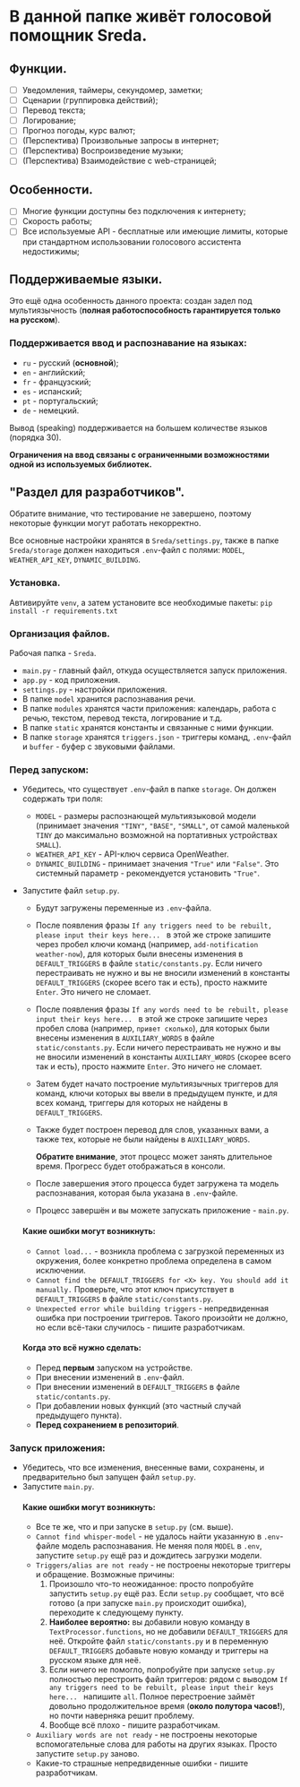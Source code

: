 # В данной папке живёт голосовой помощник Sreda.

## Функции.
- [ ] Уведомления, таймеры, секундомер, заметки;
- [ ] Сценарии (группировка действий);
- [ ] Перевод текста;
- [ ] Логирование;
- [ ] Прогноз погоды, курс валют;
- [ ] (Перспектива) Произвольные запросы в интернет;
- [ ] (Перспектива) Воспроизведение музыки;
- [ ] (Перспектива) Взаимодействие с web-страницей;

## Особенности.
- [ ] Многие функции доступны без подключения к интернету;
- [ ] Скорость работы;
- [ ] Все используемые API - бесплатные или имеющие лимиты, которые при стандартном 
      использовании голосового ассистента недостижимы;

## Поддерживаемые языки.
Это ещё одна особенность данного проекта: создан задел под мультиязычность 
(**полная работоспособность гарантируется только на русском**).

### Поддерживается ввод и распознавание на языках:
  - ``ru`` - русский (**основной**);
  - ``en`` - английский;
  - ``fr`` - французский;
  - ``es`` - испанский;
  - ``pt`` - португальский;
  - ``de`` - немецкий.

Вывод (speaking) поддерживается на большем количестве языков (порядка 30).

**Ограничения на ввод связаны с ограниченными возможностями одной из используемых библиотек.**

## "Раздел для разработчиков".
Обратите внимание, что тестирование не завершено, поэтому некоторые функции могут работать некорректно.

Все основные настройки хранятся в ``Sreda/settings.py``, также в папке ``Sreda/storage`` должен находиться ``.env``-файл 
с полями: ``MODEL``, ``WEATHER_API_KEY``, ``DYNAMIC_BUILDING``.

### Установка.
Автивируйте ``venv``, а затем установите все необходимые пакеты: ``pip install -r requirements.txt``

### Организация файлов.
Рабочая папка - ``Sreda``.

* ``main.py`` - главный файл, откуда осуществляется запуск приложения.
* ``app.py`` - код приложения.
* ``settings.py`` - настройки приложения.
* В папке ``model`` хранится распознавания речи.
* В папке ``modules`` хранятся части приложения: календарь, работа с речью, текстом, перевод текста, логирование и т.д.
* В папке ``static`` хранятся константы и связанные с ними функции.
* В папке ``storage`` хранятся ``triggers.json`` - триггеры команд, ``.env``-файл и ``buffer`` - буфер с звуковыми файлами.

### Перед запуском:
- Убедитесь, что существует ``.env``-файл в папке ``storage``. Он должен содержать три поля:
  * ``MODEL`` - размеры распознающей мультиязыковой модели (принимает значения ``"TINY"``, ``"BASE"``, ``"SMALL"``, 
    от самой маленькой ``TINY`` до максимально возможной на портативных устройствах ``SMALL``). 
  * ``WEATHER_API_KEY`` - API-ключ сервиса OpenWeather.
  * ``DYNAMIC_BUILDING`` - принимает значения ``"True"`` или ``"False"``. 
    Это системный параметр - рекомендуется установить ``"True"``.

- Запустите файл ``setup.py``. 
  * Будут загружены переменные из ``.env``-файла.
  * После появления фразы ``If any triggers need to be rebuilt, please input their keys here... `` в этой же строке 
    запишите через пробел ключи команд (например, ``add-notification weather-now``), для которых были внесены изменения 
    в ``DEFAULT_TRIGGERS`` в файле ``static/constants.py``. Если ничего перестраивать не нужно и вы не вносили изменений 
    в константы ``DEFAULT_TRIGGERS`` (скорее всего так и есть), просто нажмите ``Enter``. Это ничего не сломает.
  * После появления фразы ``If any words need to be rebuilt, please input their keys here... `` в этой же строке 
    запишите через пробел слова (например, ``привет сколько``), для которых были внесены изменения 
    в ``AUXILIARY_WORDS`` в файле ``static/constants.py``. Если ничего перестраивать не нужно и вы не вносили изменений 
    в константы ``AUXILIARY_WORDS`` (скорее всего так и есть), просто нажмите ``Enter``. Это ничего не сломает.
  * Затем будет начато построение мультиязычных триггеров для команд, ключи которых вы ввели в предыдущем пункте, 
    и для всех команд, триггеры для которых не найдены в ``DEFAULT_TRIGGERS``.
  * Также будет построен перевод для слов, указанных вами, а также тех, которые не были найдены в ``AUXILIARY_WORDS``.

    **Обратите внимание**, этот процесс может занять длительное время. 
    Прогресс будет отображаться в консоли.

  * После завершения этого процесса будет загружена та модель распознавания, которая была указана в ``.env``-файле.
  * Процесс завершён и вы можете запускать приложение - ``main.py``.

  #### Какие ошибки могут возникнуть:
    * ``Cannot load...`` - возникла проблема с загрузкой переменных из окружения, более конкретно проблема определена
      в самом исключении.
    * ``Cannot find the DEFAULT_TRIGGERS for <X> key. You should add it manually.``
      Проверьте, что этот ключ присутствует в ``DEFAULT_TRIGGERS`` в файле ``static/constants.py``.
    * ``Unexpected error while building triggers`` - непредвиденная ошибка при построении триггеров. Такого произойти
      не должно, но если всё-таки случилось - пишите разработчикам.

  #### Когда это всё нужно сделать:
    * Перед **первым** запуском на устройстве.
    * При внесении изменений в ``.env``-файл.
    * При внесении изменений в ``DEFAULT_TRIGGERS`` в файле ``static/contants.py``.
    * При добавлении новых функций (это частный случай предыдущего пункта).
    * **Перед сохранением в репозиторий**.

### Запуск приложения:
- Убедитесь, что все изменения, внесенные вами, сохранены, и предварительно был запущен файл ``setup.py``.
- Запустите ``main.py``.
  #### Какие ошибки могут возникнуть:
    * Все те же, что и при запуске в ``setup.py`` (см. выше).
    * ``Cannot find whisper-model`` - не удалось найти указанную в ``.env``-файле модель распознавания. 
      Не меняя поля ``MODEL`` в ``.env``, запустите ``setup.py`` ещё раз и дождитесь загрузки модели.
    * ``Triggers/alias are not ready`` - не построены некоторые триггеры и обращение. Возможные причины:
      1. Произошло что-то неожиданное: просто попробуйте запустить ``setup.py`` ещё раз. 
        Если ``setup.py`` сообщает, что всё готово (а при запуске ``main.py`` происходит ошибка), 
        переходите к следующему пункту.
      2. **Наиболее вероятно:** вы добавили новую команду в ``TextProcessor.functions``, но не добавили 
        ``DEFAULT_TRIGGERS`` для неё. 
        Откройте файл ``static/constants.py`` и в переменную ``DEFAULT_TRIGGERS`` добавьте новую команду и триггеры 
        на русском языке  для неё.
      3. Если ничего не помогло, попробуйте при запуске ``setup.py`` полностью перестроить файл триггеров: 
        рядом с выводом ``If any triggers need to be rebuilt, please input their keys here... `` напишите ``all``. 
        Полное перестроение займёт довольно продолжительное время (**около полутора часов!**), но почти наверняка решит проблему.
      4. Вообще всё плохо - пишите разработчикам.
    * ``Auxiliary words are not ready`` - не построены некоторые вспомогательные слова для работы на других языках. 
      Просто запустите ``setup.py`` заново.
    * Какие-то страшные непредвиденные ошибки - пишите разработчикам.
